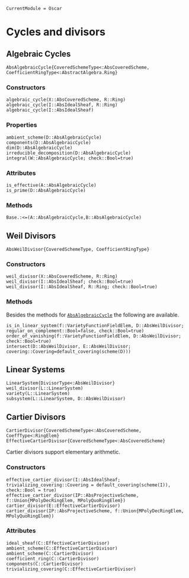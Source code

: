 ```@meta
CurrentModule = Oscar
```

# Cycles and divisors 

## Algebraic Cycles
```@docs 
AbsAlgebraicCycle{CoveredSchemeType<:AbsCoveredScheme, CoefficientRingType<:AbstractAlgebra.Ring}
```
### Constructors
```@docs
algebraic_cycle(X::AbsCoveredScheme, R::Ring)
algebraic_cycle(I::AbsIdealSheaf, R::Ring)
algebraic_cycle(I::AbsIdealSheaf)
```
### Properties
```@docs
ambient_scheme(D::AbsAlgebraicCycle)
components(D::AbsAlgebraicCycle)
dim(D::AbsAlgebraicCycle)
irreducible_decomposition(D::AbsAlgebraicCycle)
integral(W::AbsAlgebraicCycle; check::Bool=true)
```
### Attributes
```@docs 
is_effective(A::AbsAlgebraicCycle)
is_prime(D::AbsAlgebraicCycle)
```
### Methods 
```@docs 
Base.:<=(A::AbsAlgebraicCycle,B::AbsAlgebraicCycle)
```

## Weil Divisors
```@docs
AbsWeilDivisor{CoveredSchemeType, CoefficientRingType}
```
### Constructors
```@docs
weil_divisor(X::AbsCoveredScheme, R::Ring)
weil_divisor(I::AbsIdealSheaf; check::Bool=true)
weil_divisor(I::AbsIdealSheaf, R::Ring; check::Bool=true)
```
### Methods 
Besides the methods for [`AbsAlgebraicCycle`](@ref)
the following are available.
```@docs
is_in_linear_system(f::VarietyFunctionFieldElem, D::AbsWeilDivisor; regular_on_complement::Bool=false, check::Bool=true)
order_of_vanishing(f::VarietyFunctionFieldElem, D::AbsWeilDivisor; check::Bool=true)
intersect(D::AbsWeilDivisor, E::AbsWeilDivisor; covering::Covering=default_covering(scheme(D)))
```

## Linear Systems
```@docs
LinearSystem{DivisorType<:AbsWeilDivisor}
weil_divisor(L::LinearSystem)
variety(L::LinearSystem)
subsystem(L::LinearSystem, D::AbsWeilDivisor)
```

## Cartier Divisors 
```@docs 
CartierDivisor{CoveredSchemeType<:AbsCoveredScheme, CoeffType<:RingElem}
EffectiveCartierDivisor{CoveredSchemeType<:AbsCoveredScheme}
```
Cartier divisors support elementary arithmetic.
### Constructors 
```@docs 
effective_cartier_divisor(I::AbsIdealSheaf; trivializing_covering::Covering = default_covering(scheme(I)), check::Bool = true)
effective_cartier_divisor(IP::AbsProjectiveScheme, f::Union{MPolyDecRingElem, MPolyQuoRingElem})
cartier_divisor(E::EffectiveCartierDivisor)
cartier_divisor(IP::AbsProjectiveScheme, f::Union{MPolyDecRingElem, MPolyQuoRingElem})
```
### Attributes
```@docs
ideal_sheaf(C::EffectiveCartierDivisor)
ambient_scheme(C::EffectiveCartierDivisor)
ambient_scheme(C::CartierDivisor)
coefficient_ring(C::CartierDivisor)
components(C::CartierDivisor)
trivializing_covering(C::EffectiveCartierDivisor)
```
